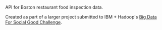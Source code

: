 API for Boston restaurant food inspection data.

Created as part of a larger project submitted to IBM + Hadoop's [Big Data For Social Good Challenge](https://developer.ibm.com/hadoop/globalchallenge).
